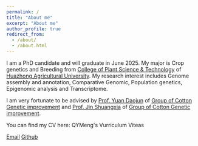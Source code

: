 ```yaml
---
permalink: /
title: "About me"
excerpt: "About me"
author_profile: true
redirect_from: 
  - /about/
  - /about.html
---
```


I am a PhD candidate and will graduate in June 2025. My major is Crop genetics and Breeding from [College of Plant Science & Technology](https://cpst.hzau.edu.cn/) of [Huazhong Agricultural University](https://www.hzau.edu.cn/). My research interest includes Genome assembly and annotation, Comparative Genomic, Population genetics, Epigenomic analysis and Transcriptome.

I am very fortunate to be advised by [Prof. Yuan Daojun](https://faculty.hzau.edu.cn/ydj/zh_CN/skxx/91170/list/index.htm) of [Group of Cotton Genetic improvement](https://cotton.hzau.edu.cn/) and [Prof. Jin Shuangxia](https://faculty.hzau.edu.cn/ShuangxiaJin/zh_CN/tzysd/93692/list/index.htm) of [Group of Cotton Genetic improvement](https://cotton.hzau.edu.cn/). 

You can find my CV here: QYMeng's Vurriculum Viteas

[Email](<mailto:qymeng1996@gmail.com>)            [Github](https://github.com/qymeng1996)


